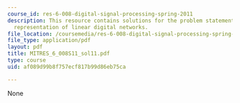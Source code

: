 ```yaml
---
course_id: res-6-008-digital-signal-processing-spring-2011
description: This resource contains solutions for the problem statements related to
  representation of linear digital networks.
file_location: /coursemedia/res-6-008-digital-signal-processing-spring-2011/af089d99b8f757ecf817b99d86eb75ca_MITRES_6_008S11_sol11.pdf
file_type: application/pdf
layout: pdf
title: MITRES_6_008S11_sol11.pdf
type: course
uid: af089d99b8f757ecf817b99d86eb75ca

---
```

None